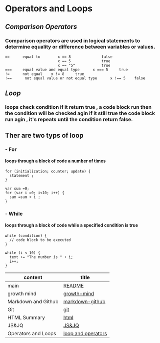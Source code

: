# Operators and Loops
## ***Comparison Operators***
### **Comparison operators are used in logical statements to determine equality or difference between variables or values.**
~~~
==  	equal to    	x == 8          	false	
                        x == 5	            true	
                        x == "5"        	true
===	    equal value and equal type  	x === 5 	true
!=   	not equal	 x != 8 	true
!==  	 not equal value or not equal type   	x !== 5	   false	
~~~

## ***Loop***
### loops check condition if it return true , a code block  run then the condition will be checked agin if it still true the code block run agin , it's repeats until the condition return false.

## Ther are two typs of loop
### - For
#### loops through a block of code a number of times


~~~
for (initialization; counter; update) {
  statement ;
}
~~~
~~~
var sum =0;
for (var i =0; i<10; i++) {
  sum =sum + i ;
}
~~~

### - While 
#### loops through a block of code while a specified condition is true

~~~
while (condition) {
  // code block to be executed
}
~~~
~~~
while (i < 10) {
  text += "The number is " + i;
  i++;
} 
~~~


content  | title
------------ | -------------
main       | [README](https://amna-alhammad.github.io/reading-notes/)
growth mind   | [growth-mind](https://amna-alhammad.github.io/reading-notes/growth-mind)
Markdown and Github       |[markdown-github](https://amna-alhammad.github.io/reading-notes/markdown-github)
Git          |[git](https://amna-alhammad.github.io/reading-notes/git)
HTML Summary     |[html](https://amna-alhammad.github.io/reading-notes/html)
 JS&JQ    | [JS&JQ](https://amna-alhammad.github.io/reading-notes/JSJQ)
 Operators and Loops | [loop and operators](https://amna-alhammad.github.io/reading-notes/loop)